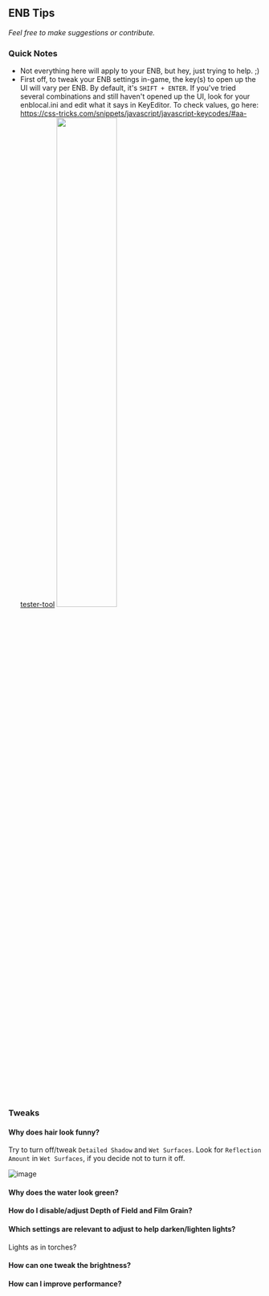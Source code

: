 ## ENB Tips
*Feel free to make suggestions or contribute.*

### Quick Notes
- Not everything here will apply to your ENB, but hey, just trying to help. ;)
- First off, to tweak your ENB settings in-game, the key(s) to open up the UI will vary per ENB. By default, it's `SHIFT + ENTER`. If you've tried several combinations and still haven't opened up the UI, look for your enblocal.ini and edit what it says in KeyEditor. To check values, go here: https://css-tricks.com/snippets/javascript/javascript-keycodes/#aa-tester-tool
<img src="https://imgur.com/eRVASB5.png" width=50%></img>

### Tweaks

#### Why does hair look funny? 
Try to turn off/tweak `Detailed Shadow` and `Wet Surfaces`. Look for `Reflection Amount` in `Wet Surfaces`, if you decide not to turn it off.

![image](https://user-images.githubusercontent.com/92814468/167032260-00ce0b1b-ff71-445b-865d-14a4f84bf73e.png)

#### Why does the water look green?

#### How do I disable/adjust Depth of Field and Film Grain?

#### Which settings are relevant to adjust to help darken/lighten lights?
Lights as in torches?

#### How can one tweak the brightness?

#### How can I improve performance?
